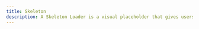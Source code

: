 ```yaml
---
title: Skeleton
description: A Skeleton Loader is a visual placeholder that gives users a hint of what type of information will be loaded on a page.
---
```


<code-editor resource-folder="skeleton" resource-name="example"></code-editor>
